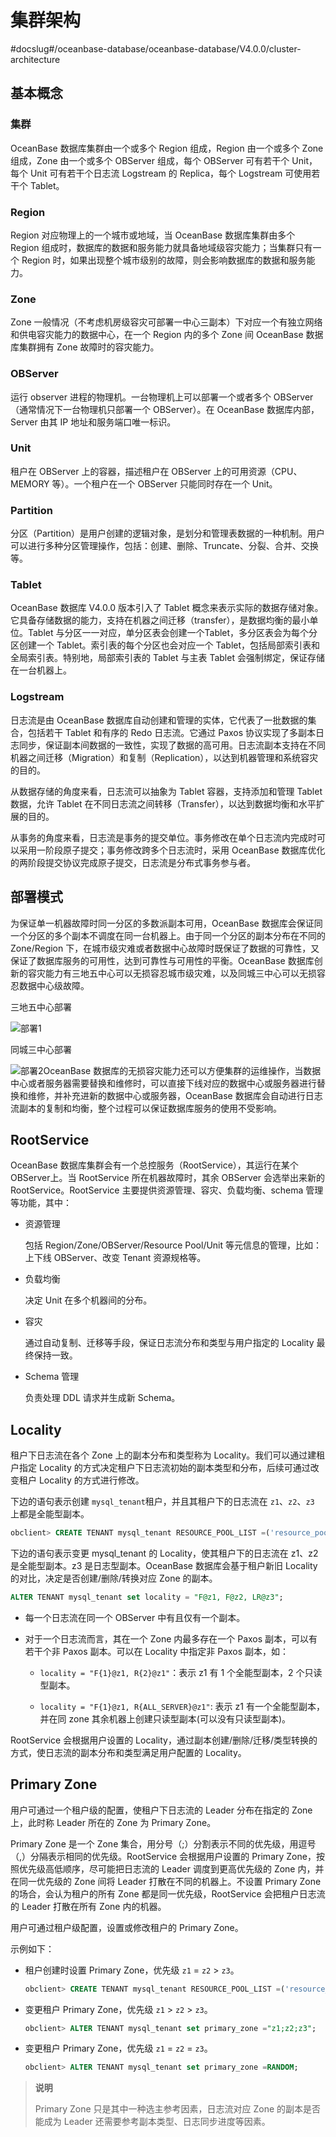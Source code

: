# 集群架构
#docslug#/oceanbase-database/oceanbase-database/V4.0.0/cluster-architecture
## 基本概念

### 集群

OceanBase 数据库集群由一个或多个 Region 组成，Region 由一个或多个 Zone 组成，Zone 由一个或多个 OBServer 组成，每个 OBServer 可有若干个 Unit，每个 Unit 可有若干个日志流 Logstream 的 Replica，每个 Logstream 可使用若干个 Tablet。

### Region

Region 对应物理上的一个城市或地域，当 OceanBase 数据库集群由多个 Region 组成时，数据库的数据和服务能力就具备地域级容灾能力；当集群只有一个 Region 时，如果出现整个城市级别的故障，则会影响数据库的数据和服务能力。

### Zone

Zone 一般情况（不考虑机房级容灾可部署一中心三副本）下对应一个有独立网络和供电容灾能力的数据中心，在一个 Region 内的多个 Zone 间 OceanBase 数据库集群拥有 Zone 故障时的容灾能力。

### OBServer

运行 observer 进程的物理机。一台物理机上可以部署一个或者多个 OBServer（通常情况下一台物理机只部署一个 OBServer）。在 OceanBase 数据库内部，Server 由其 IP 地址和服务端口唯一标识。

### Unit

租户在 OBServer 上的容器，描述租户在 OBServer 上的可用资源（CPU、MEMORY 等）。一个租户在一个 OBServer 只能同时存在一个 Unit。

### Partition

分区（Partition）是用户创建的逻辑对象，是划分和管理表数据的一种机制。用户可以进行多种分区管理操作，包括：创建、删除、Truncate、分裂、合并、交换等。

### Tablet

OceanBase 数据库 V4.0.0 版本引入了 Tablet 概念来表示实际的数据存储对象。它具备存储数据的能力，支持在机器之间迁移（transfer），是数据均衡的最小单位。Tablet 与分区一一对应，单分区表会创建一个Tablet，多分区表会为每个分区创建一个 Tablet。索引表的每个分区也会对应一个 Tablet，包括局部索引表和全局索引表。特别地，局部索引表的 Tablet 与主表 Tablet 会强制绑定，保证存储在一台机器上。

### Logstream

日志流是由 OceanBase 数据库自动创建和管理的实体，它代表了一批数据的集合，包括若干 Tablet 和有序的 Redo 日志流。它通过 Paxos 协议实现了多副本日志同步，保证副本间数据的一致性，实现了数据的高可用。日志流副本支持在不同机器之间迁移（Migration）和复制（Replication），以达到机器管理和系统容灾的目的。

从数据存储的角度来看，日志流可以抽象为 Tablet 容器，支持添加和管理 Tablet 数据，允许 Tablet 在不同日志流之间转移（Transfer），以达到数据均衡和水平扩展的目的。

从事务的角度来看，日志流是事务的提交单位。事务修改在单个日志流内完成时可以采用一阶段原子提交；事务修改跨多个日志流时，采用 OceanBase 数据库优化的两阶段提交协议完成原子提交，日志流是分布式事务参与者。

## 部署模式

为保证单一机器故障时同一分区的多数派副本可用，OceanBase 数据库会保证同一个分区的多个副本不调度在同一台机器上。由于同一个分区的副本分布在不同的 Zone/Region 下，在城市级灾难或者数据中心故障时既保证了数据的可靠性，又保证了数据库服务的可用性，达到可靠性与可用性的平衡。OceanBase 数据库创新的容灾能力有三地五中心可以无损容忍城市级灾难，以及同城三中心可以无损容忍数据中心级故障。

三地五中心部署

![部署1](https://help-static-aliyun-doc.aliyuncs.com/assets/img/zh-CN/6263623461/p351254.jpg)

同城三中心部署

![部署2](https://help-static-aliyun-doc.aliyuncs.com/assets/img/zh-CN/6263623461/p351256.jpg)OceanBase 数据库的无损容灾能力还可以方便集群的运维操作，当数据中心或者服务器需要替换和维修时，可以直接下线对应的数据中心或服务器进行替换和维修，并补充进新的数据中心或服务器，OceanBase 数据库会自动进行日志流副本的复制和均衡，整个过程可以保证数据库服务的使用不受影响。

## RootService

OceanBase 数据库集群会有一个总控服务（RootService），其运行在某个 OBServer上。当 RootService 所在机器故障时，其余 OBServer 会选举出来新的 RootService。RootService 主要提供资源管理、容灾、负载均衡、schema 管理等功能，其中：

* 资源管理

  包括 Region/Zone/OBServer/Resource Pool/Unit 等元信息的管理，比如：上下线 OBServer、改变 Tenant 资源规格等。
  
* 负载均衡

  决定 Unit 在多个机器间的分布。
  
* 容灾

  通过自动复制、迁移等手段，保证日志流分布和类型与用户指定的 Locality 最终保持一致。

* Schema 管理

  负责处理 DDL 请求并生成新 Schema。
  
## Locality

租户下日志流在各个 Zone 上的副本分布和类型称为 Locality。我们可以通过建租户指定 Locality 的方式决定租户下日志流初始的副本类型和分布，后续可通过改变租户 Locality 的方式进行修改。

下边的语句表示创建 `mysql_tenant`租户，并且其租户下的日志流在 `z1`、`z2`、`z3` 上都是全能型副本。

```sql
obclient> CREATE TENANT mysql_tenant RESOURCE_POOL_LIST =('resource_pool_1'), primary_zone = "z1;z2;z3", locality ="F@z1, F@z2, F@z3" setob_tcp_invited_nodes='%';
```

下边的语句表示变更 mysql_tenant 的 Locality，使其租户下的日志流在 z1、z2 是全能型副本。z3 是日志型副本。OceanBase 数据库会基于租户新旧 Locality 的对比，决定是否创建/删除/转换对应 Zone 的副本。

```sql
ALTER TENANT mysql_tenant set locality = "F@z1, F@z2, LR@z3";
```

* 每一个日志流在同一个 OBServer 中有且仅有一个副本。

* 对于一个日志流而言，其在一个 Zone 内最多存在一个 Paxos 副本，可以有若干个非 Paxos 副本。可以在 Locality 中指定非 Paxos 副本，如：

  * `locality = "F{1}@z1, R{2}@z1"`：表示 z1 有 1 个全能型副本，2 个只读型副本。

  * `locality = "F{1}@z1, R{ALL_SERVER}@z1"`: 表示 z1 有一个全能型副本，并在同 zone 其余机器上创建只读型副本(可以没有只读型副本)。

RootService 会根据用户设置的 Locality，通过副本创建/删除/迁移/类型转换的方式，使日志流的副本分布和类型满足用户配置的 Locality。

## Primary Zone

用户可通过一个租户级的配置，使租户下日志流的 Leader 分布在指定的 Zone 上，此时称 Leader 所在的 Zone 为 Primary Zone。

Primary Zone 是一个 Zone 集合，用分号（;）分割表示不同的优先级，用逗号（,）分隔表示相同的优先级。RootService 会根据用户设置的 Primary Zone，按照优先级高低顺序，尽可能把日志流的 Leader 调度到更高优先级的 Zone 内，并在同一优先级的 Zone 间将 Leader 打散在不同的机器上。不设置 Primary Zone 的场合，会认为租户的所有 Zone 都是同一优先级，RootService 会把租户日志流的 Leader 打散在所有 Zone 内的机器。

用户可通过租户级配置，设置或修改租户的 Primary Zone。

示例如下：

* 租户创建时设置 Primary Zone，优先级 `z1` = `z2` \> `z3`。

  ```sql
  obclient> CREATE TENANT mysql_tenant RESOURCE_POOL_LIST =('resource_pool_1'), primary_zone = "z1,z2;z3", locality ="F@z1, F@z2, F@z3" setob_tcp_invited_nodes='%';
  ```

* 变更租户 Primary Zone，优先级 `z1` \> `z2` \> `z3`。

  ```sql
  obclient> ALTER TENANT mysql_tenant set primary_zone ="z1;z2;z3";
  ```

* 变更租户 Primary Zone，优先级 `z1` = `z2` = `z3`。

  ```sql
  obclient> ALTER TENANT mysql_tenant set primary_zone =RANDOM;
  ```

>**说明**
>
>Primary Zone 只是其中一种选主参考因素，日志流对应 Zone 的副本是否能成为 Leader 还需要参考副本类型、日志同步进度等因素。
